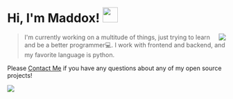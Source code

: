 # Hi, I'm Maddox! <img src="https://media.giphy.com/media/v1.Y2lkPTc5MGI3NjExNjRmMmY0ZDQyYWNjODU1MDI0ZDRiYzU1YjljZWRiYzRiNTMzZGFmNCZlcD12MV9pbnRlcm5hbF9naWZzX2dpZklkJmN0PXM/GNxRsDydcpcdywO7HH/giphy.gif" height="35px"/> <!-- cool duck -->
<a href="https://github.com/maddox05"><img src="https://github-readme-stats-sigma-five.vercel.app/api?username=maddox05&theme=graywhite&show_icons=true" align="right"/></a>

> I'm currently working on a multitude of things, just trying to learn and be a better programmer💻. I work with frontend and backend, and my favorite language is python.

Please <a href="mailto:maddoxpublic@gmail.com">Contact Me</a> if you have any questions about any of my open source projects! 

![](https://komarev.com/ghpvc/?username=maddox05)
